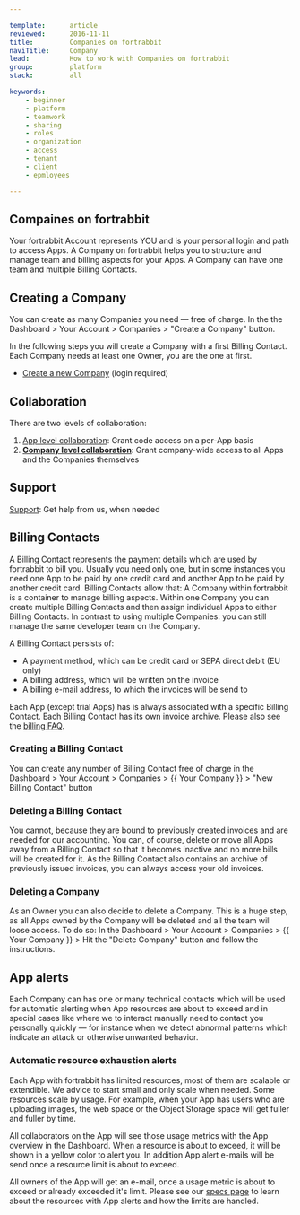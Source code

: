 ```yaml
---

template:      article
reviewed:      2016-11-11
title:         Companies on fortrabbit
naviTitle:     Company
lead:          How to work with Companies on fortrabbit
group:         platform
stack:         all

keywords:
    - beginner
    - platform
    - teamwork
    - sharing
    - roles
    - organization
    - access
    - tenant
    - client
    - epmloyees

---
```


<!-- TODO: maybe remove this intro? "you are wrong here" = negative tone?!

If you only have one or a few Apps and want to pay them directly from the same credit card, you are wrong here: All is good, no need to get into the details. 

Now, if that is not sufficient for you and you need to manage Apps within multiple Companies, paid by the same or multiple different entities while using the same Account to do all of that: You are right here. Let us show you how it works.

-->

## Compaines on fortrabbit

Your fortrabbit Account represents YOU and is your personal login and path to access Apps. A Company on fortrabbit helps you to structure and manage team and billing aspects for your Apps. A Company can have one team and multiple Billing Contacts.

## Creating a Company

You can create as many Companies you need — free of charge. In the the Dashboard > Your Account > Companies > "Create a Company" button.

In the following steps you will create a Company with a first Billing Contact. Each Company needs at least one Owner, you are the one at first.

<div data-markdown="1" data-user="known">

* [Create a new Company](https://dashboard.fortrabbit.com/account/company/new) (login required)

</div>

## Collaboration

There are two levels of collaboration:

1. [App level collaboration](app-collaboration): Grant code access on a per-App basis
2. **[Company level collaboration](company-collaboration)**: Grant company-wide access to all Apps and the Companies themselves

## Support

<!-- TODO: write about how to book support -->

[Support](//www.fortrabbit.com/support): Get help from us, when needed


## Billing Contacts

<!-- TODO: check with billing article: how much infos should be displayed here? -->

A Billing Contact represents the payment details which are used by fortrabbit to bill you. Usually you need only one, but in some instances you need one App to be paid by one credit card and another App to be paid by another credit card. Billing Contacts allow that: A Company within fortrabbit is a container to manage billing aspects. Within one Company you can create multiple Billing Contacts and then assign individual Apps to either Billing Contacts. In contrast to using multiple Companies: you can still manage the same developer team on the Company.

A Billing Contact persists of:

* A payment method, which can be credit card or SEPA direct debit (EU only)
* A billing address, which will be written on the invoice
* A billing e-mail address, to which the invoices will be send to

Each App (except trial Apps) has is always associated with a specific Billing Contact. Each Billing Contact has its own invoice archive. Please also see the [billing FAQ](/billing#toc-faq).

### Creating a Billing Contact

You can create any number of Billing Contact free of charge in the Dashboard > Your Account > Companies > {{ Your Company }} > "New Billing Contact" button

### Deleting a Billing Contact

You cannot, because they are bound to previously created invoices and are needed for our accounting. You can, of course, delete or move all Apps away from a Billing Contact so that it becomes inactive and no more bills will be created for it. As the Billing Contact also contains an archive of previously issued invoices, you can always access your old invoices.


### Deleting a Company

As an Owner you can also decide to delete a Company. This is a huge step, as all Apps owned by the Company will be deleted and all the team will loose access. To do so: In the Dashboard > Your Account > Companies > {{ Your Company }} > Hit the "Delete Company" button and follow the instructions.



## App alerts

Each Company can has one or many technical contacts which will be used for automatic alerting when App resources are about to exceed and in special cases like where we to interact manually need to contact you personally quickly — for instance when we detect abnormal patterns which indicate an attack or otherwise unwanted behavior.

<!--

TODO: uncomment and extend when Technical Contact feature launches

### Setting a technical contact

If you have a Company collaboration plan booked, all Owners and Admins of the Company can change the technical contact.

In the Dashboard under "Your Account" > "Companies" > {{ Company }} > "Technical contact" you can set one or more contacts. This can be any Account associated with the Company or any e-mail address you like.

You can define the services you want to receive alerts for. By default all services are enabled. Further: you can tune the settings to include or exclude certain Apps. You can also overwrite those settings on App level.

Individual Accounts can opt-out of receiving those alerts by deselecting this from their Accounts notification settings.

-->

### Automatic resource exhaustion alerts

Each App with fortrabbit has limited resources, most of them are scalable or extendible. We advice to start small and only scale when needed. Some resources scale by usage. For example, when your App has users who are uploading images, the web space or the Object Storage space will get fuller and fuller by time.

All collaborators on the App will see those usage metrics with the App overview in the Dashboard. When a resource is about to exceed, it will be shown in a yellow color to alert you. In addition App alert e-mails will be send once a resource limit is about to exceed.


<!--  TODO: decide what about Play App plan, which originally does not include metrics at all - see tikcet -->

All owners of the App will get an e-mail, once a usage metric is about to exceed or already exceeded it's limit. Please see our [specs page](https://www.fortrabbit.com/specs#limits) to learn about the resources with App alerts and how the limits are handled.


